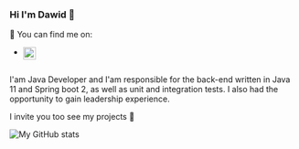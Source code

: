 ### Hi I'm Dawid 👋


 💬  You can find me on: 
-  [<img align="left" alt="helloroman | LinkedIn" width="22px" src="https://cdn.jsdelivr.net/npm/simple-icons@v3/icons/linkedin.svg" />][linkedin] 
<br/>
I'am Java Developer and I'am responsible for the back-end written in
Java 11 and Spring boot 2, as well as unit and integration tests.
I also had the opportunity to gain leadership experience.

I invite you too see my projects  🔭

<img align="left" alt="My GitHub stats" src="https://github-readme-stats.vercel.app/api?username=dawidkreft&count_private=true" />

[linkedin]: https://www.linkedin.com/in/dawid-k-a58047169/
